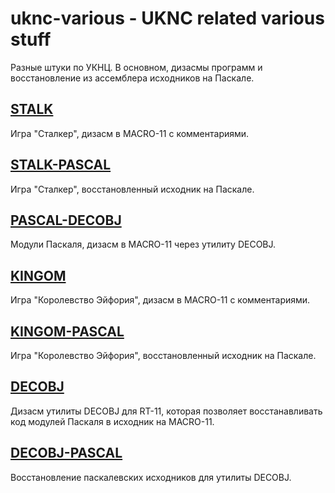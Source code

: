﻿# uknc-various - UKNC related various stuff

Разные штуки по УКНЦ.
В основном, дизасмы программ и восстановление из ассемблера исходников на Паскале.

## [STALK](STALK)
Игра "Сталкер", дизасм в MACRO-11 с комментариями.

## [STALK-PASCAL](STALK-PASCAL)
Игра "Сталкер", восстановленный исходник на Паскале.

## [PASCAL-DECOBJ](PASCAL-DECOBJ)
Модули Паскаля, дизасм в MACRO-11 через утилиту DECOBJ.

## [KINGOM](KINGOM)
Игра "Королевство Эйфория", дизасм в MACRO-11 с комментариями.

## [KINGOM-PASCAL](KINGOM-PASCAL)
Игра "Королевство Эйфория", восстановленный исходник на Паскале.

## [DECOBJ](DECOBJ)
Дизасм утилиты DECOBJ для RT-11, которая позволяет восстанавливать код модулей Паскаля в исходник на MACRO-11.

## [DECOBJ-PASCAL](DECOBJ-PASCAL)
Восстановление паскалевских исходников для утилиты DECOBJ.
